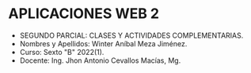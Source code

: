 # APLICACIONES WEB 2
- SEGUNDO PARCIAL: CLASES Y ACTIVIDADES COMPLEMENTARIAS.
- Nombres y Apellidos: Winter Aníbal Meza Jiménez.
- Curso: Sexto "B" 2022(1).
- Docente: Ing. Jhon Antonio Cevallos Macías, Mg.